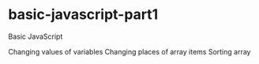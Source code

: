 # basic-javascript-part1
Basic JavaScript 

Changing values of variables
Changing places of array items
Sorting array
